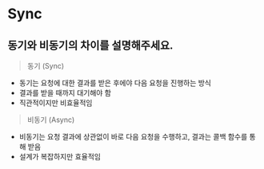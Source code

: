 # Sync

## 동기와 비동기의 차이를 설명해주세요.

> 동기 (Sync)

- 동기는 요청에 대한 결과를 받은 후에야 다음 요청을 진행하는 방식
- 결과를 받을 때까지 대기해야 함
- 직관적이지만 비효율적임

> 비동기 (Async)

- 비동기는 요청 결과에 상관없이 바로 다음 요청을 수행하고, 결과는 콜백 함수를 통해 받음
- 설계가 복잡하지만 효율적임

